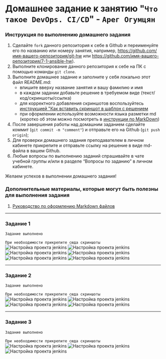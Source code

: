 # Домашнее задание к занятию "`Что такое DevOps. CI/CD`" - `Арег Огумцян`


### Инструкция по выполнению домашнего задания

   1. Сделайте `fork` данного репозитория к себе в Github и переименуйте его по названию или номеру занятия, например, https://github.com/имя-вашего-репозитория/git-hw или  https://github.com/имя-вашего-репозитория/7-1-ansible-hw).
   2. Выполните клонирование данного репозитория к себе на ПК с помощью команды `git clone`.
   3. Выполните домашнее задание и заполните у себя локально этот файл README.md:
      - впишите вверху название занятия и вашу фамилию и имя
      - в каждом задании добавьте решение в требуемом виде (текст/код/скриншоты/ссылка)
      - для корректного добавления скриншотов воспользуйтесь [инструкцией "Как вставить скриншот в шаблон с решением](https://github.com/netology-code/sys-pattern-homework/blob/main/screen-instruction.md)
      - при оформлении используйте возможности языка разметки md (коротко об этом можно посмотреть в [инструкции  по MarkDown](https://github.com/netology-code/sys-pattern-homework/blob/main/md-instruction.md))
   4. После завершения работы над домашним заданием сделайте коммит (`git commit -m "comment"`) и отправьте его на Github (`git push origin`);
   5. Для проверки домашнего задания преподавателем в личном кабинете прикрепите и отправьте ссылку на решение в виде md-файла в вашем Github.
   6. Любые вопросы по выполнению заданий спрашивайте в чате учебной группы и/или в разделе “Вопросы по заданию” в личном кабинете.
   
Желаем успехов в выполнении домашнего задания!
   
### Дополнительные материалы, которые могут быть полезны для выполнения задания

1. [Руководство по оформлению Markdown файлов](https://gist.github.com/Jekins/2bf2d0638163f1294637#Code)

---

### Задание 1

`Задание выполнено`


`При необходимости прикрепитe сюда скриншоты`
![Настройка проекта jenkins](./img/1.png)
![Настройка проекта jenkins](./img/2.png)
![Настройка проекта jenkins](./img/3.png)
![Настройка проекта jenkins](./img/4.png)
![Настройка проекта jenkins](./img/5.png)
![Настройка проекта jenkins](./img/6.png)



---

### Задание 2

`Задание выполнено`

`При необходимости прикрепитe сюда скриншоты`
![Настройка проекта jenkins](./img/7.png)
![Настройка проекта jenkins](./img/8.png)
![Настройка проекта jenkins](./img/9.png)
![Настройка проекта jenkins](./img/10.png)


---

### Задание 3

`Задание выполнено`

`При необходимости прикрепитe сюда скриншоты`
![Настройка проекта jenkins](./img/11.png)
![Настройка проекта jenkins](./img/12.png)
![Настройка проекта jenkins](./img/13.png)

